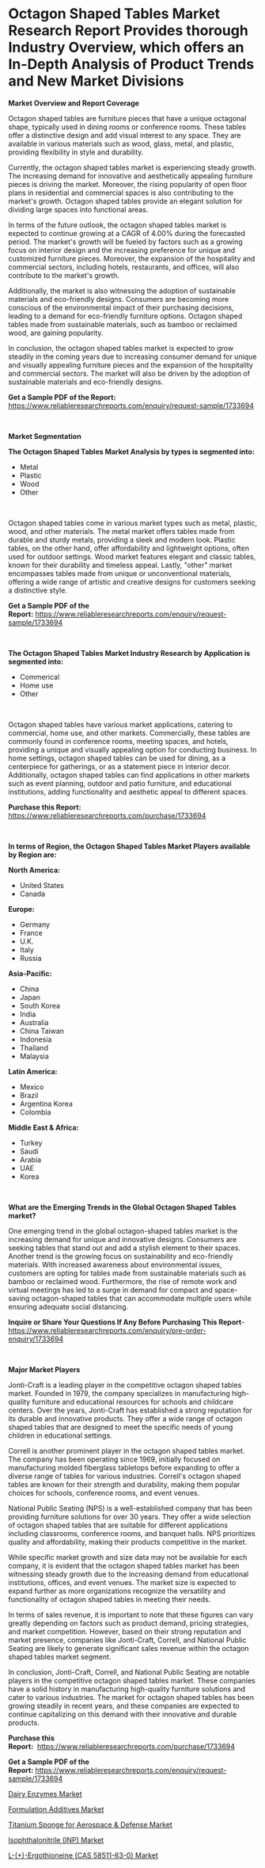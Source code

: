 <p><h1>Octagon Shaped Tables Market Research Report Provides thorough Industry Overview, which offers an In-Depth Analysis of Product Trends and New Market Divisions</h1></p><p><strong>Market Overview and Report Coverage</strong></p>
<p><p>Octagon shaped tables are furniture pieces that have a unique octagonal shape, typically used in dining rooms or conference rooms. These tables offer a distinctive design and add visual interest to any space. They are available in various materials such as wood, glass, metal, and plastic, providing flexibility in style and durability.</p><p>Currently, the octagon shaped tables market is experiencing steady growth. The increasing demand for innovative and aesthetically appealing furniture pieces is driving the market. Moreover, the rising popularity of open floor plans in residential and commercial spaces is also contributing to the market's growth. Octagon shaped tables provide an elegant solution for dividing large spaces into functional areas.</p><p>In terms of the future outlook, the octagon shaped tables market is expected to continue growing at a CAGR of 4.00% during the forecasted period. The market's growth will be fueled by factors such as a growing focus on interior design and the increasing preference for unique and customized furniture pieces. Moreover, the expansion of the hospitality and commercial sectors, including hotels, restaurants, and offices, will also contribute to the market's growth.</p><p>Additionally, the market is also witnessing the adoption of sustainable materials and eco-friendly designs. Consumers are becoming more conscious of the environmental impact of their purchasing decisions, leading to a demand for eco-friendly furniture options. Octagon shaped tables made from sustainable materials, such as bamboo or reclaimed wood, are gaining popularity.</p><p>In conclusion, the octagon shaped tables market is expected to grow steadily in the coming years due to increasing consumer demand for unique and visually appealing furniture pieces and the expansion of the hospitality and commercial sectors. The market will also be driven by the adoption of sustainable materials and eco-friendly designs.</p></p>
<p><strong>Get a Sample PDF of the Report:</strong> <a href="https://www.reliableresearchreports.com/enquiry/request-sample/1733694">https://www.reliableresearchreports.com/enquiry/request-sample/1733694</a></p>
<p>&nbsp;</p>
<p><strong>Market Segmentation</strong></p>
<p><strong>The Octagon Shaped Tables Market Analysis by types is segmented into:</strong></p>
<p><ul><li>Metal</li><li>Plastic</li><li>Wood</li><li>Other</li></ul></p>
<p>&nbsp;</p>
<p><p>Octagon shaped tables come in various market types such as metal, plastic, wood, and other materials. The metal market offers tables made from durable and sturdy metals, providing a sleek and modern look. Plastic tables, on the other hand, offer affordability and lightweight options, often used for outdoor settings. Wood market features elegant and classic tables, known for their durability and timeless appeal. Lastly, "other" market encompasses tables made from unique or unconventional materials, offering a wide range of artistic and creative designs for customers seeking a distinctive style.</p></p>
<p><strong>Get a Sample PDF of the Report:</strong>&nbsp;<a href="https://www.reliableresearchreports.com/enquiry/request-sample/1733694">https://www.reliableresearchreports.com/enquiry/request-sample/1733694</a></p>
<p>&nbsp;</p>
<p><strong>The Octagon Shaped Tables Market Industry Research by Application is segmented into:</strong></p>
<p><ul><li>Commerical</li><li>Home use</li><li>Other</li></ul></p>
<p>&nbsp;</p>
<p><p>Octagon shaped tables have various market applications, catering to commercial, home use, and other markets. Commercially, these tables are commonly found in conference rooms, meeting spaces, and hotels, providing a unique and visually appealing option for conducting business. In home settings, octagon shaped tables can be used for dining, as a centerpiece for gatherings, or as a statement piece in interior decor. Additionally, octagon shaped tables can find applications in other markets such as event planning, outdoor and patio furniture, and educational institutions, adding functionality and aesthetic appeal to different spaces.</p></p>
<p><strong>Purchase this Report:</strong>&nbsp; <a href="https://www.reliableresearchreports.com/purchase/1733694">https://www.reliableresearchreports.com/purchase/1733694</a></p>
<p>&nbsp;</p>
<p><strong>In terms of Region, the Octagon Shaped Tables Market Players available by Region are:</strong></p>
<p>
    <p> <strong> North America: </strong>
        <ul>
            <li>United States</li>
            <li>Canada</li>
        </ul>
        </p> 
    <p> <strong> Europe: </strong>
        <ul>
            <li>Germany</li>
            <li>France</li>
            <li>U.K.</li>
            <li>Italy</li>
            <li>Russia</li>
        </ul>
        </p> 
    <p> <strong> Asia-Pacific: </strong>
        <ul>
            <li>China</li>
            <li>Japan</li>
            <li>South Korea</li>
            <li>India</li>
            <li>Australia</li>
            <li>China Taiwan</li>
            <li>Indonesia</li>
            <li>Thailand</li>
            <li>Malaysia</li>
        </ul>
        </p> 
    <p> <strong> Latin America: </strong>
        <ul>
            <li>Mexico</li>
            <li>Brazil</li>
            <li>Argentina Korea</li>
            <li>Colombia</li>
        </ul>
        </p> 
    <p> <strong> Middle East & Africa: </strong>
        <ul>
            <li>Turkey</li>
            <li>Saudi</li>
            <li>Arabia</li>
            <li>UAE</li>
            <li>Korea</li>
        </ul>
    </p>
    </p>
<p>&nbsp;</p>
<p><strong>What are the Emerging Trends in the Global Octagon Shaped Tables market?</strong></p>
<p><p>One emerging trend in the global octagon-shaped tables market is the increasing demand for unique and innovative designs. Consumers are seeking tables that stand out and add a stylish element to their spaces. Another trend is the growing focus on sustainability and eco-friendly materials. With increased awareness about environmental issues, customers are opting for tables made from sustainable materials such as bamboo or reclaimed wood. Furthermore, the rise of remote work and virtual meetings has led to a surge in demand for compact and space-saving octagon-shaped tables that can accommodate multiple users while ensuring adequate social distancing.</p></p>
<p><strong>Inquire or Share Your Questions If Any Before Purchasing This Report</strong>- <a href="https://www.reliableresearchreports.com/enquiry/pre-order-enquiry/1733694">https://www.reliableresearchreports.com/enquiry/pre-order-enquiry/1733694</a></p>
<p>&nbsp;</p>
<p><strong>Major Market Players</strong></p>
<p><p>Jonti-Craft is a leading player in the competitive octagon shaped tables market. Founded in 1979, the company specializes in manufacturing high-quality furniture and educational resources for schools and childcare centers. Over the years, Jonti-Craft has established a strong reputation for its durable and innovative products. They offer a wide range of octagon shaped tables that are designed to meet the specific needs of young children in educational settings.</p><p>Correll is another prominent player in the octagon shaped tables market. The company has been operating since 1969, initially focused on manufacturing molded fiberglass tabletops before expanding to offer a diverse range of tables for various industries. Correll's octagon shaped tables are known for their strength and durability, making them popular choices for schools, conference rooms, and event venues.</p><p>National Public Seating (NPS) is a well-established company that has been providing furniture solutions for over 30 years. They offer a wide selection of octagon shaped tables that are suitable for different applications including classrooms, conference rooms, and banquet halls. NPS prioritizes quality and affordability, making their products competitive in the market.</p><p>While specific market growth and size data may not be available for each company, it is evident that the octagon shaped tables market has been witnessing steady growth due to the increasing demand from educational institutions, offices, and event venues. The market size is expected to expand further as more organizations recognize the versatility and functionality of octagon shaped tables in meeting their needs.</p><p>In terms of sales revenue, it is important to note that these figures can vary greatly depending on factors such as product demand, pricing strategies, and market competition. However, based on their strong reputation and market presence, companies like Jonti-Craft, Correll, and National Public Seating are likely to generate significant sales revenue within the octagon shaped tables market segment.</p><p>In conclusion, Jonti-Craft, Correll, and National Public Seating are notable players in the competitive octagon shaped tables market. These companies have a solid history in manufacturing high-quality furniture solutions and cater to various industries. The market for octagon shaped tables has been growing steadily in recent years, and these companies are expected to continue capitalizing on this demand with their innovative and durable products.</p></p>
<p><strong>Purchase this Report:</strong>&nbsp;&nbsp;<a href="https://www.reliableresearchreports.com/purchase/1733694">https://www.reliableresearchreports.com/purchase/1733694</a></p>
<p></p>
<p><strong>Get a Sample PDF of the Report:</strong>&nbsp;<a href="https://www.reliableresearchreports.com/enquiry/request-sample/1733694">https://www.reliableresearchreports.com/enquiry/request-sample/1733694</a></p>
<p><p><a href="https://www.linkedin.com/pulse/dairy-enzymes-market-share-amp-new-trends-analysis-report-jgdje/">Dairy Enzymes Market</a></p><p><a href="https://www.linkedin.com/pulse/formulation-additives-market-size-growth-forecast-from-2023-fpcme/">Formulation Additives Market</a></p><p><a href="https://www.linkedin.com/pulse/titanium-sponge-aerospace-amp-defense-market-size-2023--d4gxe/">Titanium Sponge for Aerospace & Defense Market</a></p><p><a href="https://github.com/CliffMedina6/Market-Research-Report-List-2/blob/main/isophthalonitrile-inp-market.md">Isophthalonitrile (INP) Market</a></p><p><a href="https://github.com/PeterParrish5/Market-Research-Report-List-2/blob/main/l-ergothioneine-cas-58511-63-0-market.md">L-(+)-Ergothioneine (CAS 58511-63-0) Market</a></p></p>
